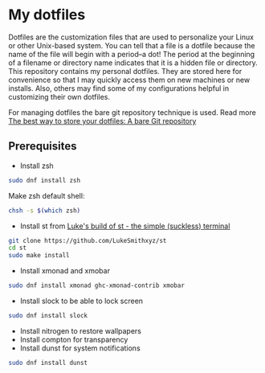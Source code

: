 # My dotfiles

Dotfiles are the customization files that are used to personalize your Linux or other Unix-based system. You can tell that a file is a dotfile because the name of the file will begin with a period–a dot! The period at the beginning of a filename or directory name indicates that it is a hidden file or directory. This repository contains my personal dotfiles. They are stored here for convenience so that I may quickly access them on new machines or new installs. Also, others may find some of my configurations helpful in customizing their own dotfiles.

For managing dotfiles the bare git repository technique is used. Read more [The best way to store your dotfiles: A bare Git repository](https://www.atlassian.com/git/tutorials/dotfiles)

## Prerequisites

-   Install zsh

```bash
sudo dnf install zsh
```

Make zsh default shell:

```bash
chsh -s $(which zsh)
```

-   Install st from [Luke's build of st - the simple (suckless) terminal](https://github.com/LukeSmithxyz/st)

```bash
git clone https://github.com/LukeSmithxyz/st
cd st
sudo make install
```

-   Install xmonad and xmobar

```bash
sudo dnf install xmonad ghc-xmonad-contrib xmobar
```

-   Install slock to be able to lock screen

```bash
sudo dnf install slock
```

-   Install nitrogen to restore wallpapers
-   Install compton for transparency
-   Install dunst for system notifications

```bash
sudo dnf install dunst
```
